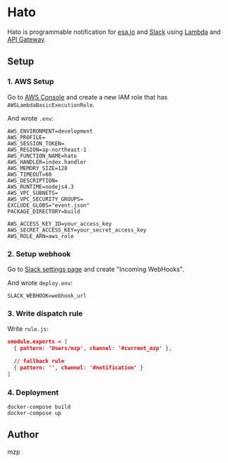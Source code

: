 # Hato
Hato is programmable notification for [esa.io](https://esa.io) and [Slack](http://slack.com) using [Lambda](https://aws.amazon.com/lambda/) and [API Gateway](https://aws.amazon.com/api-gateway/).

## Setup
### 1. AWS Setup
Go to [AWS Console](https://console.aws.amazon.com) and create a new IAM role that has `AWSLambdaBasicExecutionRole`.

And wrote `.env`:

```
AWS_ENVIRONMENT=development
AWS_PROFILE=
AWS_SESSION_TOKEN=
AWS_REGION=ap-northeast-1
AWS_FUNCTION_NAME=hato
AWS_HANDLER=index.handler
AWS_MEMORY_SIZE=128
AWS_TIMEOUT=60
AWS_DESCRIPTION=
AWS_RUNTIME=nodejs4.3
AWS_VPC_SUBNETS=
AWS_VPC_SECURITY_GROUPS=
EXCLUDE_GLOBS="event.json"
PACKAGE_DIRECTORY=build

AWS_ACCESS_KEY_ID=your_access_key
AWS_SECRET_ACCESS_KEY=your_secret_access_key
AWS_ROLE_ARN=aws_role
```

### 2. Setup webhook
Go to [Slack settings page](https://standfirm.slack.com/apps) and create "Incoming WebHooks".

And wrote `deploy.env`:

```
SLACK_WEBHOOK=webhook_url
```

### 3. Write dispatch rule
Write `rule.js`:

```json
smodule.exports = [
  { pattern: 'Users/mzp', channel: '#current_mzp' },

  // fallback rule
  { pattern: '', channel: '#notification' }
]
```

### 4. Deployment

```
docker-compose build
docker-compose up
```

## Author
mzp
